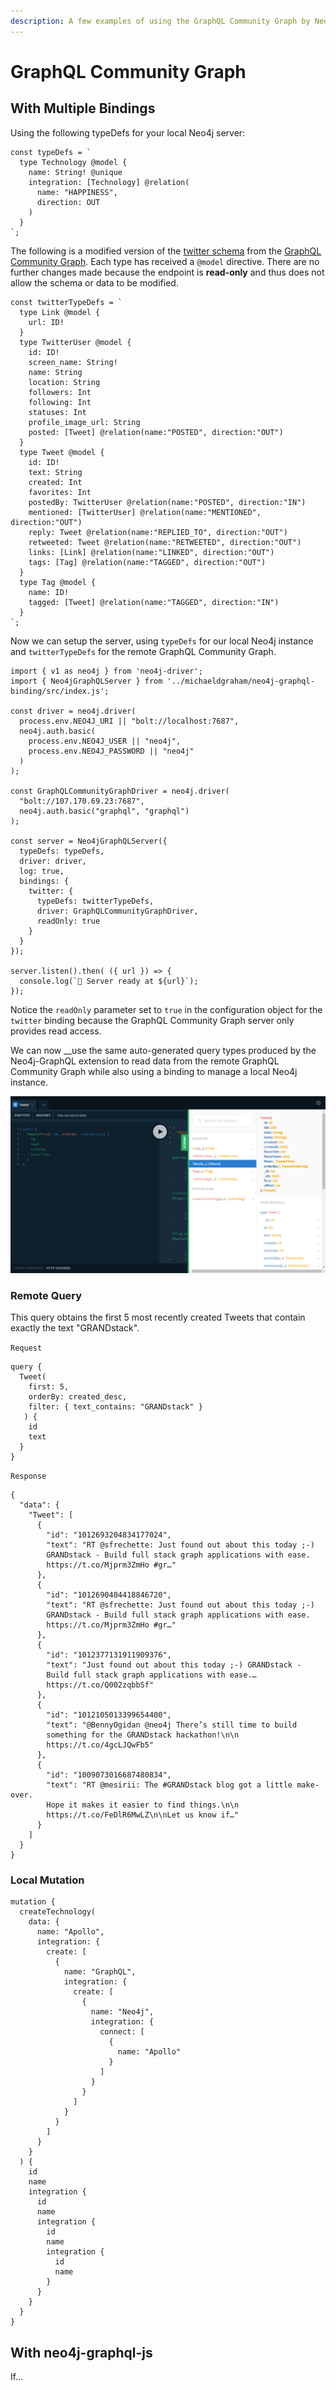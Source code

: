 ```yaml
---
description: A few examples of using the GraphQL Community Graph by Neo4j.
---
```


# GraphQL Community Graph

## With Multiple Bindings

Using the following typeDefs for your local Neo4j server:

```text
const typeDefs = `
  type Technology @model {
    name: String! @unique
    integration: [Technology] @relation(
      name: "HAPPINESS", 
      direction: OUT
    )
  }
`;
```

The following is a modified version of the [twitter schema](https://github.com/grand-stack/grand-stack-starter/blob/twitter/api/src/graphql-schema.js) from the [GraphQL Community Graph](http://graphql.communitygraph.org/). Each type has received a `@model` directive. There are no further changes made because the endpoint is **read-only** and thus does not allow the schema or data to be modified.

```text
const twitterTypeDefs = `
  type Link @model {
    url: ID!
  }
  type TwitterUser @model {
    id: ID!
    screen_name: String!
    name: String
    location: String
    followers: Int
    following: Int
    statuses: Int
    profile_image_url: String
    posted: [Tweet] @relation(name:"POSTED", direction:"OUT")
  }
  type Tweet @model {
    id: ID!
    text: String
    created: Int
    favorites: Int
    postedBy: TwitterUser @relation(name:"POSTED", direction:"IN")
    mentioned: [TwitterUser] @relation(name:"MENTIONED", direction:"OUT")
    reply: Tweet @relation(name:"REPLIED_TO", direction:"OUT")
    retweeted: Tweet @relation(name:"RETWEETED", direction:"OUT")
    links: [Link] @relation(name:"LINKED", direction:"OUT")
    tags: [Tag] @relation(name:"TAGGED", direction:"OUT")
  }
  type Tag @model {
    name: ID!
    tagged: [Tweet] @relation(name:"TAGGED", direction:"IN")
  }
`;
```

Now we can setup the server, using `typeDefs` for our local Neo4j instance and `twitterTypeDefs` for the remote GraphQL Community Graph. 

```text
import { v1 as neo4j } from 'neo4j-driver';
import { Neo4jGraphQLServer } from '../michaeldgraham/neo4j-graphql-binding/src/index.js';

const driver = neo4j.driver(
  process.env.NEO4J_URI || "bolt://localhost:7687",
  neo4j.auth.basic(
    process.env.NEO4J_USER || "neo4j",
    process.env.NEO4J_PASSWORD || "neo4j"
  )
);

const GraphQLCommunityGraphDriver = neo4j.driver(
  "bolt://107.170.69.23:7687",
  neo4j.auth.basic("graphql", "graphql")
);

const server = Neo4jGraphQLServer({
  typeDefs: typeDefs,
  driver: driver,
  log: true,
  bindings: {
    twitter: {
      typeDefs: twitterTypeDefs,
      driver: GraphQLCommunityGraphDriver,
      readOnly: true
    }
  }
});

server.listen().then( ({ url }) => {
  console.log(`🚀 Server ready at ${url}`);
});

```

Notice the `readOnly` parameter set to `true` in the configuration object for the `twitter` binding because the GraphQL Community Graph server only provides read access. 

We can now __use the same auto-generated query types produced by the Neo4j-GraphQL extension to read data from the remote GraphQL Community Graph while also using a binding to manage a local Neo4j instance. 

![Combined API in GraphQL Playground](.gitbook/assets/twoschemaplayground.png)

### Remote Query

This query obtains the first 5 most recently created Tweets that contain exactly the text "GRANDstack". 

`Request`

```text
query {
  Tweet(
    first: 5, 
    orderBy: created_desc, 
    filter: { text_contains: "GRANDstack" }
   ) {
    id
    text
  }
}
```

`Response`

```text
{
  "data": {
    "Tweet": [
      {
        "id": "1012693204834177024",
        "text": "RT @sfrechette: Just found out about this today ;-) 
        GRANDstack - Build full stack graph applications with ease. 
        https://t.co/Mjprm3ZmHo #gr…"
      },
      {
        "id": "1012690404418846720",
        "text": "RT @sfrechette: Just found out about this today ;-) 
        GRANDstack - Build full stack graph applications with ease. 
        https://t.co/Mjprm3ZmHo #gr…"
      },
      {
        "id": "1012377131911909376",
        "text": "Just found out about this today ;-) GRANDstack - 
        Build full stack graph applications with ease.… 
        https://t.co/Q002zqbbSf"
      },
      {
        "id": "1012105013399654400",
        "text": "@BennyOgidan @neo4j There’s still time to build 
        something for the GRANDstack hackathon!\n\n 
        https://t.co/4gcLJQwFb5"
      },
      {
        "id": "1009073016687480834",
        "text": "RT @mesirii: The #GRANDstack blog got a little make-over.
        Hope it makes it easier to find things.\n\n
        https://t.co/FeDlR6MwLZ\n\nLet us know if…"
      }
    ]
  }
}
```

### Local Mutation

```text
mutation {
  createTechnology(
    data: {
      name: "Apollo",
      integration: {
        create: [
          {
            name: "GraphQL",
            integration: {
              create: [
                {
                  name: "Neo4j",
                  integration: {
                    connect: [
                      {
                        name: "Apollo"
                      }
                    ]
                  }
                }
              ]
            }
          }
        ]
      }
    }
  ) {
    id		
    name
    integration {
      id
      name
      integration {
        id
        name
        integration {
          id
          name
        }
      }
    }
  }
}
```

## With neo4j-graphql-js

If...



